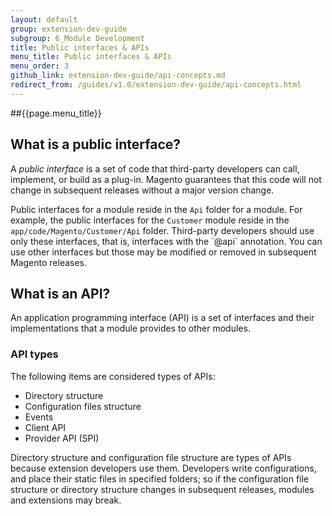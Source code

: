 ```yaml
---
layout: default
group: extension-dev-guide
subgroup: 6_Module Development
title: Public interfaces & APIs
menu_title: Public interfaces & APIs
menu_order: 3
github_link: extension-dev-guide/api-concepts.md
redirect_from: /guides/v1.0/extension-dev-guide/api-concepts.html
---
```

##{{page.menu_title}}

<h2 id="public-interface">What is a public interface?</h2>
<p>A <i>public interface</i> is a set of code that third-party developers can call, implement, or build as a plug-in. Magento guarantees that this code will not change in subsequent releases without a major version change.</p>
<p>Public interfaces for a module reside in the <code>Api</code> folder for a module. For example, the public interfaces for the <code>Customer</code> module reside in the <code>app/code/Magento/Customer/Api</code> folder. Third-party developers should use only these interfaces, that is, interfaces with the `@api` annotation. You can use other interfaces but those may be modified or removed in subsequent Magento releases.
</p>
<h2 id="api-definition">What is an API?</h2>
<p>An application programming interface (API) is a set of interfaces and their implementations that a module provides to other modules.</p>
<h3 id="api-types">API types</h3>
<p>The following items are considered types of APIs:</p>
<ul>
   <li>Directory structure</li>
   <li>Configuration files structure</li>
   <li>Events</li>
   <li>Client API</li>
   <li>Provider API (SPI)</li>
</ul>
<p>Directory structure and configuration file structure are types of APIs because extension developers use them. Developers write configurations, and place their static files in specified folders; so if the configuration file structure or directory structure changes in subsequent releases, modules and extensions may break.</p>




